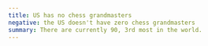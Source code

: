 ```yaml
---
title: US has no chess grandmasters
negative: the US doesn't have zero chess grandmasters
summary: There are currently 90, 3rd most in the world.
---
```

